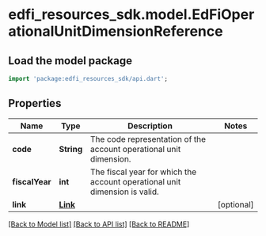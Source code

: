 # edfi_resources_sdk.model.EdFiOperationalUnitDimensionReference

## Load the model package
```dart
import 'package:edfi_resources_sdk/api.dart';
```

## Properties
Name | Type | Description | Notes
------------ | ------------- | ------------- | -------------
**code** | **String** | The code representation of the account operational unit dimension. | 
**fiscalYear** | **int** | The fiscal year for which the account operational unit dimension is valid. | 
**link** | [**Link**](Link.md) |  | [optional] 

[[Back to Model list]](../README.md#documentation-for-models) [[Back to API list]](../README.md#documentation-for-api-endpoints) [[Back to README]](../README.md)


